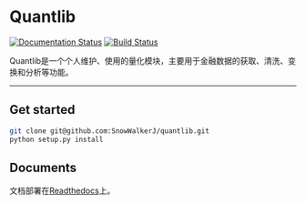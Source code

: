 # Quantlib

[![Documentation Status](https://readthedocs.org/projects/quantlib/badge/?version=latest)](http://quantlib.readthedocs.io/?badge=latest)
[![Build Status](https://travis-ci.org/SnowWalkerJ/quantlib.svg?branch=master)](https://travis-ci.org/SnowWalkerJ/quantlib)

Quantlib是一个个人维护、使用的量化模块，主要用于金融数据的获取、清洗、变换和分析等功能。

------------------

## Get started

```bash
git clone git@github.com:SnowWalkerJ/quantlib.git
python setup.py install
```

## Documents

文档部署在[Readthedocs](http://quantlib.readthedocs.io/)上。